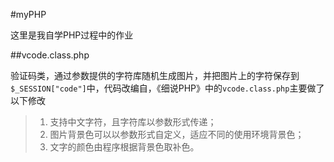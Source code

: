 #myPHP

这里是我自学PHP过程中的作业

##vcode.class.php

验证码类，通过参数提供的字符库随机生成图片，并把图片上的字符保存到`$_SESSION["code"]`中，代码改编自，《细说PHP》中的`vcode.class.php`主要做了以下修改  

>1. 支持中文字符，且字符库以参数形式传递；   
>2. 图片背景色可以以参数形式自定义，适应不同的使用环境背景色；
>3. 文字的颜色由程序根据背景色取补色。